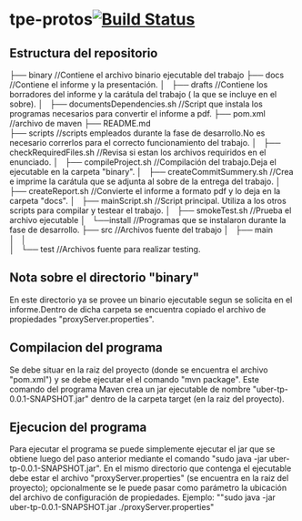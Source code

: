 tpe-protos[![Build Status](https://travis-ci.org/fernandoencaballito/probando.svg?branch=master)](https://travis-ci.org/fernandoencaballito/probando)
=========

Estructura del repositorio
--------------------------

├── binary 	//Contiene el archivo binario ejecutable del trabajo
├── docs	//Contiene el informe y la presentación.
│   ├── drafts	//Contiene los borradores del informe y la carátula del trabajo ( la que se incluye en el sobre).
│   ├── documentsDependencies.sh //Script que instala los programas necesarios para convertir el informe a pdf.
├── pom.xml	//archivo de maven
├── README.md		
├── scripts	//scripts empleados durante la fase de desarrollo.No es necesario correrlos para el correcto funcionamiento del trabajo.
│   ├── checkRequiredFiles.sh	//Revisa si estan los archivos requiridos en el enunciado.
│   ├── compileProject.sh	//Compilación del trabajo.Deja el ejecutable en la carpeta "binary".
│   ├── createCommitSummery.sh	//Crea e imprime la carátula que se adjunta al sobre de la entrega del trabajo.
│   ├── createReport.sh		//Convierte el informe a formato pdf y lo deja en la carpeta "docs".
│   ├── mainScript.sh		//Script principal. Utiliza a los otros scripts para compilar y testear el trabajo.
│   ├── smokeTest.sh		//Prueba el archivo ejecutable
│   └──install	//Programas que se instalaron durante la fase de desarrollo.
├── src				//Archivos fuente del trabajo
│   ├── main			
│   │     	
│   └── test			//Archivos fuente para realizar testing.


Nota sobre el directorio "binary"
------------------------
En este directorio ya se provee un binario ejecutable segun se solicita en el informe.Dentro de dicha carpeta se encuentra copiado el archivo de propiedades "proxyServer.properties".

Compilacion del programa
------------------------
Se debe situar en la raiz del proyecto (donde se encuentra el archivo "pom.xml") y se debe ejecutar el el comando "mvn package". Este comando del programa Maven crea un jar ejecutable de nombre "uber-tp-0.0.1-SNAPSHOT.jar" dentro de la carpeta target (en la raiz del proyecto).

Ejecucion del programa
----------------------
Para ejecutar el programa se puede simplemente ejecutar el jar que se obtiene luego del paso anterior mediante el comando "sudo  java -jar uber-tp-0.0.1-SNAPSHOT.jar". En el mismo directorio que contenga el ejecutable debe estar el archivo "proxyServer.properties" (se encuentra en la raiz del proyecto); opcionalmente se le puede pasar como parámetro la ubicación del archivo de configuración de propiedades. 
Ejemplo: ""sudo  java -jar uber-tp-0.0.1-SNAPSHOT.jar ./proxyServer.properties" 
